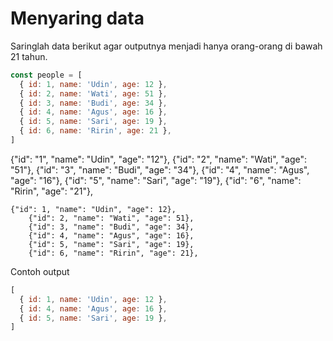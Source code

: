 # Menyaring data

Saringlah data berikut agar outputnya menjadi hanya orang-orang di bawah 21 tahun.

```js
const people = [
  { id: 1, name: 'Udin', age: 12 },
  { id: 2, name: 'Wati', age: 51 },
  { id: 3, name: 'Budi', age: 34 },
  { id: 4, name: 'Agus', age: 16 },
  { id: 5, name: 'Sari', age: 19 },
  { id: 6, name: 'Ririn', age: 21 },
]
```
{"id": "1", "name": "Udin", "age": "12"},
		{"id": "2", "name": "Wati", "age": "51"},
		{"id": "3", "name": "Budi", "age": "34"},
		{"id": "4", "name": "Agus", "age": "16"},
		{"id": "5", "name": "Sari", "age": "19"},
		{"id": "6", "name": "Ririn", "age": "21"},

    {"id": 1, "name": "Udin", "age": 12},
		{"id": 2, "name": "Wati", "age": 51},
		{"id": 3, "name": "Budi", "age": 34},
		{"id": 4, "name": "Agus", "age": 16},
		{"id": 5, "name": "Sari", "age": 19},
		{"id": 6, "name": "Ririn", "age": 21},
Contoh output

```js
[
  { id: 1, name: 'Udin', age: 12 },
  { id: 4, name: 'Agus', age: 16 },
  { id: 5, name: 'Sari', age: 19 },
]
```
